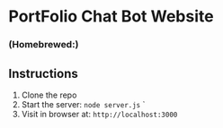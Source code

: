 # PortFolio Chat Bot Website

### (Homebrewed:)

## Instructions

1. Clone the repo
2. Start the server: `node server.js` `
3. Visit in browser at: `http://localhost:3000`
